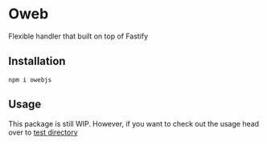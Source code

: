 # Oweb

Flexible handler that built on top of Fastify

## Installation

```
npm i owebjs
```

## Usage

This package is still WIP. However, if you want to check out the usage head over to [test directory](https://github.com/owebjs/oweb/tree/main/test)
